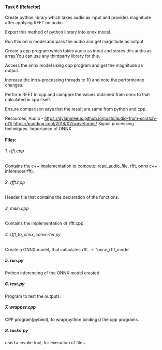 #### Task 6 (Refactor)

Create python library which takes audio as input and provides magnitude after applying RFFT on audio.

Export this method of python library into onnx model.

Run this onnx model and pass the audio and get magnitude as output.

Create a cpp program which takes audio as input and stores this audio as array.You can use any thirdparty library for this.

Access the onnx model using cpp program and get the magnitude as output.

Increase the intra-processing threads to 10 and note the performance changes.

Perform RFFT in cpp and compare the values obtained from onnx to that calculated in cpp itself.

Ensure comparison says that the result are same from python and cpp.

Resources,
Audio - https://dylanmeeus.github.io/posts/audio-from-scratch-pt1/
https://pudding.cool/2018/02/waveforms/
Signal processing techniques.
Importance of ONNX



#### Files:

###### 1. rfft.cpp
Contains the c++ implementation to compute: read_audio_file. rfft, onnx c++ inference(rfft).

###### 2. rfft.hpp
Header file that contains the declaration of the functions.

###### 3. main.cpp
Contains the implementation of rfft.cpp.

###### 4. rfft_to_onnx_converter.py
Create a ONNX model, that calculates rfft. -> "onnx_rfft_model

##### 5. run.py
Python inferencing of the ONNX model created.

##### 6. test.py
Program to test the outputs.

##### 7. wrapper.cpp
CPP program(pybind), to wrap(python bindings) the cpp programs.

##### 8. tasks.py
used a invoke tool, for execution of files. 














